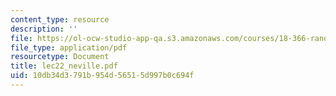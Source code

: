 ```yaml
---
content_type: resource
description: ''
file: https://ol-ocw-studio-app-qa.s3.amazonaws.com/courses/18-366-random-walks-and-diffusion-fall-2006/10db34d3791b954d56515d997b0c694f_lec22_neville.pdf
file_type: application/pdf
resourcetype: Document
title: lec22_neville.pdf
uid: 10db34d3-791b-954d-5651-5d997b0c694f
---
```

